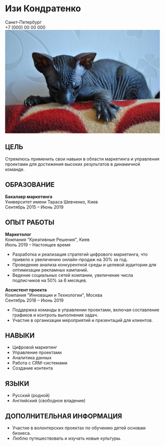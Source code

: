 # Изи Кондратенко  
Санкт-Петербург  
+7 (000) 00 00 000
![Изи](photo_2025-03-23_14-52-08.jpg)

## ЦЕЛЬ  
Стремлюсь применить свои навыки в области маркетинга и управления проектами для достижения высоких результатов в динамичной команде.

## ОБРАЗОВАНИЕ  
**Бакалавр маркетинга**  
Университет имени Тараса Шевченко, Киев  
Сентябрь 2015 – Июнь 2019

## ОПЫТ РАБОТЫ  

**Маркетолог**  
Компания "Креативные Решения", Киев  
Июль 2019 – Настоящее время  
- Разработка и реализация стратегий цифрового маркетинга, что привело к увеличению онлайн-продаж на 30% за год.
- Проведение анализа конкурентной среды и целевой аудитории для оптимизации рекламных кампаний.
- Ведение социальных сетей компании, увеличение числа подписчиков на 50% за 6 месяцев.

**Ассистент проекта**  
Компания "Инновации и Технологии", Москва  
Сентябрь 2018 – Июнь 2019  
- Поддержка команды в управлении проектами, включая составление графиков и контроль выполнения задач.
- Участие в организации мероприятий и презентаций для клиентов.

## НАВЫКИ  
- Цифровой маркетинг
- Управление проектами
- Аналитика данных
- Работа с CRM-системами
- Создание контента

## ЯЗЫКИ  
- Русский (родной)
- Английский (свободное владение)

## ДОПОЛНИТЕЛЬНАЯ ИНФОРМАЦИЯ  
- Участие в волонтерских проектах по обучению детей основам бизнеса.
- Люблю путешествовать и изучать новые культуры.
